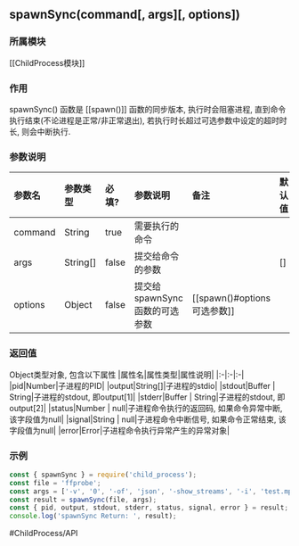## spawnSync(command\[, args\]\[, options\])
### 所属模块
[[ChildProcess模块]]

### 作用
spawnSync() 函数是 [[spawn()]] 函数的同步版本, 执行时会阻塞进程, 直到命令执行结束(不论进程是正常/非正常退出), 若执行时长超过可选参数中设定的超时时长, 则会中断执行.

### 参数说明
|参数名|参数类型|必填?|参数说明|备注|默认值|
|:-|:-|:-|:-|:-|:-|
|command|String|true|需要执行的命令|||
|args|String[]|false|提交给命令的参数||[]|
|options|Object|false|提交给spawnSync函数的可选参数|[[spawn()#options可选参数]]||

### 返回值
Object类型对象, 包含以下属性
|属性名|属性类型|属性说明|
|:-|:-|:-|
|pid|Number|子进程的PID|
|output|String[]|子进程的stdio|
|stdout|Buffer \| String|子进程的stdout, 即output[1]|
|stderr|Buffer \| String|子进程的stdout, 即output[2]|
|status|Number \| null|子进程命令执行的返回码, 如果命令异常中断, 该字段值为null|
|signal|String \| null|子进程命令中断信号, 如果命令正常结束, 该字段值为null|
|error|Error|子进程命令执行异常产生的异常对象|

### 示例
```javascript
const { spawnSync } = require('child_process');
const file = 'ffprobe';
const args = ['-v', '0', '-of', 'json', '-show_streams', '-i', 'test.mp4'];
const result = spawnSync(file, args);
const { pid, output, stdout, stderr, status, signal, error } = result;
console.log('spawnSync Return: ', result);
```

#ChildProcess/API